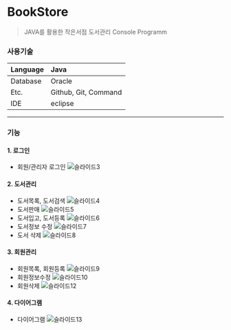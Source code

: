 # BookStore
> JAVA를 활용한 작은서점 도서관리 Console Programm

### 사용기술

|Language|Java|
|---|:---|
|Database|Oracle|
|Etc.|Github, Git, Command|
|IDE |eclipse|

-----

### 기능
#### 1. 로그인
* 회원/관리자 로그인
![슬라이드3](https://user-images.githubusercontent.com/76926509/150718173-d577fe8f-6424-47d5-a9e6-43801b72a955.JPG)

#### 2. 도서관리

* 도서목록, 도서검색
![슬라이드4](https://user-images.githubusercontent.com/76926509/150718185-b02382cc-0552-4123-8f51-56143cf6df32.JPG)
* 도서판매
![슬라이드5](https://user-images.githubusercontent.com/76926509/150718200-5704c370-43f3-4ef0-8d06-063629bfaeb2.JPG)
* 도서입고, 도서등록
![슬라이드6](https://user-images.githubusercontent.com/76926509/150718212-86c2b301-46f9-43b1-87c0-a4d9b63811ad.JPG)
* 도서정보 수정
![슬라이드7](https://user-images.githubusercontent.com/76926509/150718231-9a960a6d-f941-4e82-ab1d-d09e3792a73a.PNG)
* 도서 삭제
![슬라이드8](https://user-images.githubusercontent.com/76926509/150718245-b61e12d9-19c9-4055-84e6-6d5b146c5ae9.JPG)

#### 3. 회원관리
* 회원목록, 회원등록
![슬라이드9](https://user-images.githubusercontent.com/76926509/150718278-561f226e-f574-462b-bf7d-8464cf7c7216.PNG)
* 회원정보수정
![슬라이드10](https://user-images.githubusercontent.com/76926509/150718285-8fa99590-6f4d-4ccb-aab1-b25878553697.JPG)
* 회원삭제
![슬라이드12](https://user-images.githubusercontent.com/76926509/150718307-7b456d36-b7bc-44b5-9154-7c38ebbad066.JPG)


#### 4. 다이어그램
* 다이어그램
![슬라이드13](https://user-images.githubusercontent.com/76926509/150718697-dc4a6973-231e-49ea-8fe6-07aa9a45721a.JPG)


